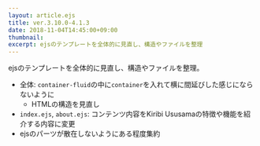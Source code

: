 ```yaml
---
layout: article.ejs
title: ver.3.10.0-4.1.3
date: 2018-11-04T14:45:00+09:00
thumbnail: 
excerpt: ejsのテンプレートを全体的に見直し、構造やファイルを整理
---
```


ejsのテンプレートを全体的に見直し、構造やファイルを整理。

- 全体: `container-fluid`の中に`container`を入れて横に間延びした感じにならないように
    - HTMLの構造を見直し
- `index.ejs`, `about.ejs`: コンテンツ内容をKiribi Ususamaの特徴や機能を紹介する内容に変更
- ejsのパーツが散在しないようにある程度集約